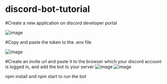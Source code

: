 # discord-bot-tutorial

#Create a new application on discord developer portal

![image](https://user-images.githubusercontent.com/83990956/173761756-cc079417-8912-49d7-afda-d5990aa5d254.png)

#Copy and paste the token to the .env file

![image](https://user-images.githubusercontent.com/83990956/173761932-19aaa7d5-c90f-4328-9fcd-73525e6c0c20.png)


#Create an invite url and paste it to the browser which your discord account is logged in, and add the bot to your server
![image](https://user-images.githubusercontent.com/83990956/173762553-043474bf-6479-42f6-977f-1416d6ca0746.png)
![image](https://user-images.githubusercontent.com/83990956/173762657-27f5ddda-bd7c-4167-a218-551852747f00.png)

npm install and npm start to run the bot
